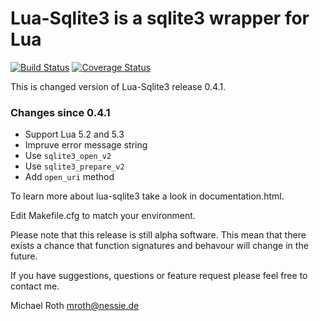 # Lua-Sqlite3 is a sqlite3 wrapper for Lua

[![Build Status](https://travis-ci.org/moteus/lua-sqlite3.svg?branch=master)](https://travis-ci.org/moteus/lua-sqlite3)
[![Coverage Status](https://coveralls.io/repos/moteus/lua-sqlite3/badge.svg?branch=master&service=github)](https://coveralls.io/github/moteus/lua-sqlite3?branch=master)

This is changed version of Lua-Sqlite3 release 0.4.1.

### Changes since 0.4.1
 * Support Lua 5.2 and 5.3
 * Impruve error message string
 * Use `sqlite3_open_v2`
 * Use `sqlite3_prepare_v2`
 * Add `open_uri` method

To learn more about lua-sqlite3 take a look in documentation.html.

Edit Makefile.cfg to match your environment.

Please note that this release is still alpha software. This mean that 
there exists a chance that function signatures and behavour will change
in the future.

If you have suggestions, questions or feature request please
feel free to contact me.


Michael Roth <mroth@nessie.de>


